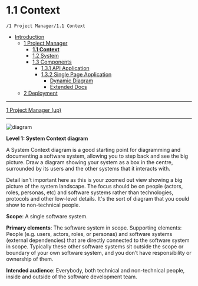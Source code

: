 # 1.1 Context

`/1 Project Manager/1.1 Context`

* [Introduction](../../README.md)
  * [1 Project Manager](../../1%20Project%20Manager/README.md)
    * [**1.1 Context**](../../1%20Project%20Manager/1.1%20Context/README.md)
    * [1.2 System](../../1%20Project%20Manager/1.2%20System/README.md)
    * [1.3 Components](../../1%20Project%20Manager/1.3%20Components/README.md)
      * [1.3.1 API Application](../../1%20Project%20Manager/1.3%20Components/1.3.1%20API%20Application/README.md)
      * [1.3.2 Single Page Application](../../1%20Project%20Manager/1.3%20Components/1.3.2%20Single%20Page%20Application/README.md)
        * [Dynamic Diagram](../../1%20Project%20Manager/1.3%20Components/1.3.2%20Single%20Page%20Application/Dynamic%20Diagram/README.md)
        * [Extended Docs](../../1%20Project%20Manager/1.3%20Components/1.3.2%20Single%20Page%20Application/Extended%20Docs/README.md)
  * [2 Deployment](../../2%20Deployment/README.md)

---

[1 Project Manager (up)](../../1%20Project%20Manager/README.md)

---

![diagram](https://www.plantuml.com/plantuml/svg/0/bL9BRy8m3BuZyHyyBWC9w6MddK20jab0AoYQTgf2Qw0ZJQBOvV7lrz32wBGTTgfiVm_xImV4mdAUoMRZ8LMnp1E47REXPy-pujZVfhpBrpcXZRLYLDoFTUQ9nAP27MHkSc_qr0kaKBoQJJqf68cBLZHow1FtpN-bZTCgI3tYHARhcdmcYD6MyfdHod5AWsPZElpmLs7q_XQ-HjF9osG-RdTktT0Feh7_FdUjPYD0Irgr4pmCOzQs2wqn7b1gWxPL5AtE3P899RPehx30wa-C6MPb-mfUdekriZPTFaDZlf4L44g4mm-br4U2IfX0g0IIgpi1wshKXKEAnyjuZsY0hOZte3TWIcNgVpj7anEtCHEfBEl2Pj9p9T3DjzO0fRbmtQGA4pWZjownB53UPN9_pOgG7COXwf7yXQfjSnVq4bL2W9TbtBM_ud-a_XVdphj-V8tWZb_Emi2n1iMW-bqUFI_qnpuia0J6k-eTN28LiJhj2m00)

**Level 1: System Context diagram**

A System Context diagram is a good starting point for diagramming and documenting a software system, allowing you to step back and see the big picture. Draw a diagram showing your system as a box in the centre, surrounded by its users and the other systems that it interacts with.

Detail isn't important here as this is your zoomed out view showing a big picture of the system landscape. The focus should be on people (actors, roles, personas, etc) and software systems rather than technologies, protocols and other low-level details. It's the sort of diagram that you could show to non-technical people.

**Scope**: A single software system.

**Primary elements**: The software system in scope.
Supporting elements: People (e.g. users, actors, roles, or personas) and software systems (external dependencies) that are directly connected to the software system in scope. Typically these other software systems sit outside the scope or boundary of your own software system, and you don’t have responsibility or ownership of them.

**Intended audience**: Everybody, both technical and non-technical people, inside and outside of the software development team.